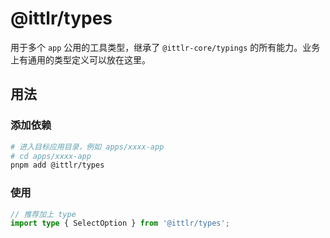 # @ittlr/types

用于多个 `app` 公用的工具类型，继承了 `@ittlr-core/typings` 的所有能力。业务上有通用的类型定义可以放在这里。

## 用法

### 添加依赖

```bash
# 进入目标应用目录，例如 apps/xxxx-app
# cd apps/xxxx-app
pnpm add @ittlr/types
```

### 使用

```ts
// 推荐加上 type
import type { SelectOption } from '@ittlr/types';
```
